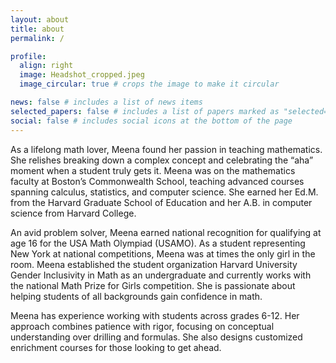 ```yaml
---
layout: about
title: about
permalink: /

profile:
  align: right
  image: Headshot_cropped.jpeg
  image_circular: true # crops the image to make it circular

news: false # includes a list of news items
selected_papers: false # includes a list of papers marked as "selected={true}"
social: false # includes social icons at the bottom of the page
---
```


As a lifelong math lover, Meena found her passion in teaching mathematics. She relishes breaking down a complex concept and celebrating the “aha” moment when a student truly gets it. Meena was on the mathematics faculty at Boston’s Commonwealth School, teaching advanced courses spanning calculus, statistics, and computer science. She earned her Ed.M. from the Harvard Graduate School of Education and her A.B. in computer science from Harvard College. 

An avid problem solver, Meena earned national recognition for qualifying at age 16 for the USA Math Olympiad (USAMO). As a student representing New York at national competitions, Meena was at times the only girl in the room. Meena established the student organization Harvard University Gender Inclusivity in Math as an undergraduate and currently works with the national Math Prize for Girls competition. She is passionate about helping students of all backgrounds gain confidence in math.

Meena has experience working with students across grades 6-12.  Her approach combines patience with rigor, focusing on conceptual understanding over drilling and formulas. She also designs customized enrichment courses for those looking to get ahead.
